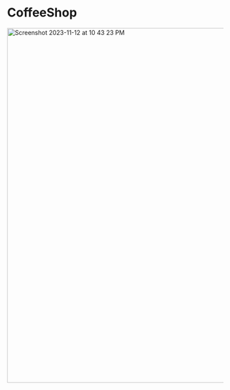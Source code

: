 # CoffeeShop

<img width="825" alt="Screenshot 2023-11-12 at 10 43 23 PM" src="https://github.com/Ayomidemi/CoffeeShop/assets/93412345/0516d990-4f55-45ce-acc7-dfdc7a75bacd">
